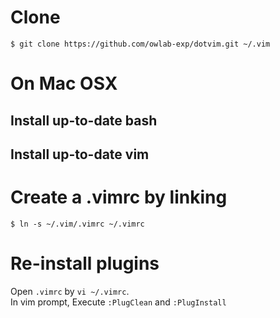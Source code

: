 # Clone
```
$ git clone https://github.com/owlab-exp/dotvim.git ~/.vim
```

# On Mac OSX
## Install up-to-date bash
## Install up-to-date vim

# Create a .vimrc by linking
```
$ ln -s ~/.vim/.vimrc ~/.vimrc
```
# Re-install plugins
Open `.vimrc` by `vi ~/.vimrc`.<br>
In vim prompt, Execute `:PlugClean` and `:PlugInstall`
